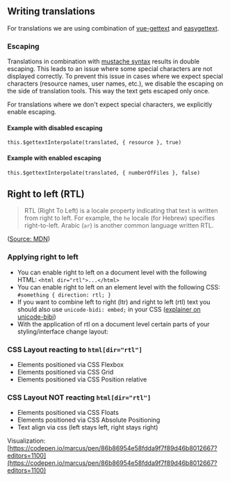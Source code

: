 ## Writing translations

For translations we are using combination of [vue-gettext](https://github.com/Polyconseil/vue-gettext) and [easygettext](https://github.com/polyconseil/easygettext).

### Escaping

Translations in combination with [mustache syntax](https://mustache.github.io/) results in double escaping. This leads to an issue where some special characters are not displayed correctly. To prevent this issue in cases where we expect special characters (resource names, user names, etc.), we disable the escaping on the side of translation tools. This way the text gets escaped only once.

For translations where we don't expect special characters, we explicitly enable escaping.

#### Example with disabled escaping

`this.$gettextInterpolate(translated, { resource }, true)`

#### Example with enabled escaping

`this.$gettextInterpolate(translated, { numberOfFiles }, false)`

## Right to left (RTL)

> RTL (Right To Left) is a locale property indicating that text is written from right to left. For example, the `he` locale (for Hebrew) specifies right-to-left. Arabic (`ar`) is another common language written RTL.

([Source: MDN](https://developer.mozilla.org/en-US/docs/Glossary/rtl))

### Applying right to left

- You can enable right to left on a document level with the following HTML: `<html dir="rtl">...</html>`
- You can enable right to left on an element level with the following CSS: `#something { direction: rtl; }`
- If you want to combine left to right (ltr) and right to left (rtl) text you should also use `unicode-bidi: embed;` in your CSS ([explainer on unicode-bibi](https://developer.mozilla.org/en-US/docs/Web/CSS/unicode-bidi))
- With the application of rtl on a document level certain parts of your styling/interface change layout:

### CSS Layout reacting to `html[dir="rtl"]`

- Elements positioned via CSS Flexbox
- Elements positioned via CSS Grid
- Elements positioned via CSS Position relative

### CSS Layout NOT reacting `html[dir="rtl"]`

- Elements positioned via CSS Floats
- Elements positioned via CSS Absolute Positioning
- Text align via css (left stays left, right stays right)

Visualization: [https://codepen.io/marcus/pen/86b86954e58fdda9f7f89d46b8012667?editors=1100](https://codepen.io/marcus/pen/86b86954e58fdda9f7f89d46b8012667?editors=1100)
